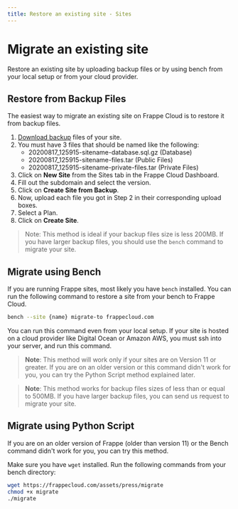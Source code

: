 ```yaml
---
title: Restore an existing site - Sites
---
```


# Migrate an existing site

Restore an existing site by uploading backup files or by using bench from your
local setup or from your cloud provider.

## Restore from Backup Files

The easiest way to migrate an existing site on Frappe Cloud is to restore it
from backup files.

1. [Download backup](https://docs.erpnext.com/docs/user/manual/en/setting-up/data/download-backup) files of your site.
1. You must have 3 files that should be named like the following:
   - 20200817\_125915-sitename-database.sql.gz (Database)
   - 20200817\_125915-sitename-files.tar (Public Files)
   - 20200817\_125915-sitename-private-files.tar (Private Files)
1. Click on **New Site** from the Sites tab in the Frappe Cloud Dashboard.
1. Fill out the subdomain and select the version.
1. Click on **Create Site from Backup**.
1. Now, upload each file you got in Step 2 in their corresponding upload boxes.
2. Select a Plan.
3. Click on **Create Site**.

> Note: This method is ideal if your backup files size is less 200MB. If you
> have larger backup files, you should use the `bench` command to migrate your site.

## Migrate using Bench

If you are running Frappe sites, most likely you have `bench` installed. You can
run the following command to restore a site from your bench to Frappe Cloud.

```sh
bench --site {name} migrate-to frappecloud.com
```

You can run this command even from your local setup. If your site is hosted on a
cloud provider like Digital Ocean or Amazon AWS, you must ssh into your server,
and run this command.

> **Note**: This method will work only if your sites are on Version 11 or greater.
> If you are on an older version or this command didn't work for you, you can
> try the Python Script method explained later.

> **Note**: This method works for backup files sizes of less than or equal to 500MB.
> If you have larger backup files, you can send us request to migrate your site.

## Migrate using Python Script

If you are on an older version of Frappe (older than version 11) or the Bench
command didn't work for you, you can try this method.

Make sure you have `wget` installed. Run the following commands from your bench
directory:

```sh
wget https://frappecloud.com/assets/press/migrate
chmod +x migrate
./migrate
```
